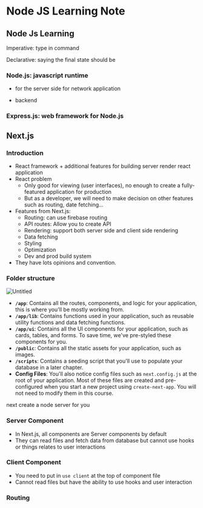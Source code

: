 # Node JS Learning Note

## Node Js Learning

Imperative: type in command 

Declarative: saying the final state should be 

### Node.js: javascript runtime

- for the server side for network application

- backend

### Express.js: web framework for Node.js

## Next.js

### Introduction

- React framework + additional features for building server render react application
- React problem
    - Only good for viewing (user interfaces), no enough to create a fully-featured application for production
    - But as a developer, we will need to make decision on other features such as routing, date fetching…
- Features from Next.js:
    - Routing: can use firebase routing
    - API routes: Allow you to create API
    - Rendering: support both server side and client side rendering
    - Data fetching
    - Styling
    - Optimization
    - Dev and prod build system
- They have lots opinions and convention.

### Folder structure

![Untitled](Node%20JS%20Learning%20Note%20cf7571f386b547358c166dbdc2afd6ec/Untitled.png)

- **`/app`**: Contains all the routes, components, and logic for your application, this is where you'll be mostly working from.
- **`/app/lib`**: Contains functions used in your application, such as reusable utility functions and data fetching functions.
- **`/app/ui`**: Contains all the UI components for your application, such as cards, tables, and forms. To save time, we've pre-styled these components for you.
- **`/public`**: Contains all the static assets for your application, such as images.
- **`/scripts`**: Contains a seeding script that you'll use to populate your database in a later chapter.
- **Config Files**: You'll also notice config files such as `next.config.js` at the root of your application. Most of these files are created and pre-configured when you start a new project using `create-next-app`. You will not need to modify them in this course.

next create a node server for you

### Server Component

- In Next.js, all components are Server components by default
- They can read files and fetch data from database but cannot use hooks or things relates to user interactions

### Client Component

- You need to put in `use client` at the top of component file
- Cannot read files but have the ability to use hooks and user interaction

### Routing